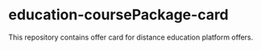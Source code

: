 # education-coursePackage-card
This repository contains offer card for distance education platform offers.
